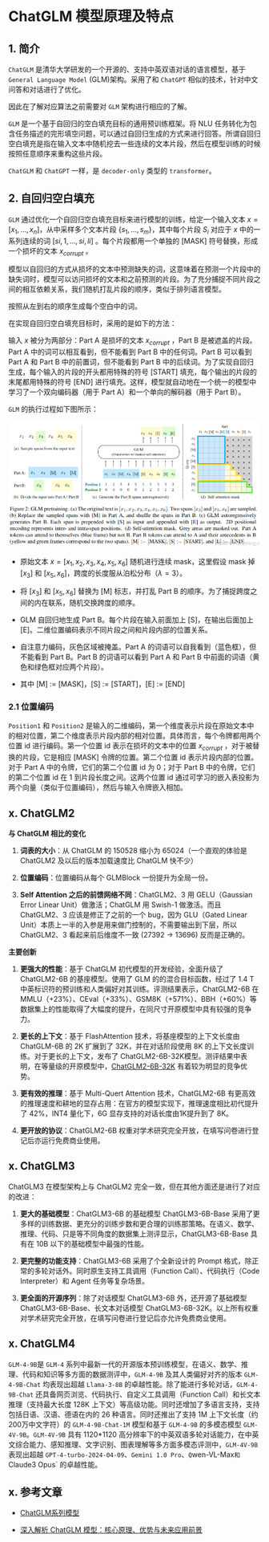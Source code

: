 # ChatGLM 模型原理及特点

## 1. 简介

`ChatGLM` 是清华大学研发的一个开源的、支持中英双语对话的语言模型，基于 `General Language Model` (GLM)架构。采用了和 `ChatGPT` 相似的技术，针对中文问答和对话进行了优化。

因此在了解对应算法之前需要对 `GLM` 架构进行相应的了解。

`GLM` 是一个基于自回归的空白填充目标的通用预训练框架。将 NLU 任务转化为包含任务描述的完形填空问题，可以通过自回归生成的方式来进行回答。所谓自回归空白填充是指在输入文本中随机挖去一些连续的文本片段，然后在模型训练的时候按照任意顺序来重构这些片段。

`ChatGLM` 和 `ChatGPT` 一样，是 `decoder-only` 类型的 `transformer`。

## 2. 自回归空白填充

`GLM` 通过优化一个自回归空白填充目标来进行模型的训练，给定一个输入文本 $x=[x_1, ..., x_n]$，从中采样多个文本片段 $\{s_1,...,s_m\}$，其中每个片段 $S_i$ 对应于 $x$ 中的一系列连续的词 $[si, 1, ..., si, li]$ 。每个片段都用一个单独的 [MASK] 符号替换，形成一个损坏的文本 $x_{corrupt}$ 。

模型以自回归的方式从损坏的文本中预测缺失的词，这意味着在预测一个片段中的缺失词时，模型可以访问损坏的文本和之前预测的片段。为了充分捕捉不同片段之间的相互依赖关系，我们随机打乱片段的顺序，类似于排列语言模型。

按照从左到右的顺序生成每个空白中的词。

在实现自回归空白填充目标时，采用的是如下的方法：

输入 $x$ 被分为两部分：Part A 是损坏的文本 $x_{corrupt}$ ，Part B 是被遮盖的片段。Part A 中的词可以相互看到，但不能看到 Part B 中的任何词。Part B 可以看到 Part A 和 Part B 中的前置词，但不能看到 Part B 中的后续词。为了实现自回归生成，每个输入的片段的开头都用特殊的符号 [START] 填充，每个输出的片段的末尾都用特殊的符号 [END] 进行填充。这样，模型就自动地在一个统一的模型中学习了一个双向编码器（用于 Part A）和一个单向的解码器（用于 Part B）。

`GLM` 的执行过程如下图所示：

![GLM 自回归空白填充演示](./images/GLM-input-and-output-sample.png)

- 原始文本 $x=[x_1, x_2, x_3, x_4, x_5, x_6]$ 随机进行连续 mask，这里假设 mask 掉 $[x_3]$ 和 $[x_5,x_6]$，跨度的长度服从泊松分布（$\lambda = 3$）。

- 将 $[x_3]$ 和 $[x_5, x_6]$ 替换为 [M] 标志，并打乱 Part B 的顺序。为了捕捉跨度之间的内在联系，随机交换跨度的顺序。

- GLM 自回归地生成 Part B。每个片段在输入前面加上 [S]，在输出后面加上 [E]。二维位置编码表示不同片段之间和片段内部的位置关系。

- 自注意力编码，灰色区域被掩盖。Part A 的词语可以自我看到（蓝色框），但不能看到 Part B。Part B 的词语可以看到 Part A 和 Part B 中前面的词语（黄色和绿色框对应两个片段）。

- 其中 [M] := [MASK]，[S] := [START]，[E] := [END]

### 2.1 位置编码

`Position1` 和 `Position2` 是输入的二维编码，第一个维度表示片段在原始文本中的相对位置，第二个维度表示片段内部的相对位置。具体而言，每个令牌都用两个位置 id 进行编码。第一个位置 id 表示在损坏的文本中的位置 $x_{corrupt}$ ，对于被替换的片段，它是相应 [MASK] 令牌的位置。第二个位置 id 表示片段内部的位置。对于 Part A 中的令牌，它们的第二个位置 id 为 0；对于 Part B 中的令牌，它们的第二个位置 id 在 1 到片段长度之间。这两个位置 id 通过可学习的嵌入表投影为两个向量（类似于位置编码），然后与输入令牌嵌入相加。

## x. ChatGLM2

**与 ChatGLM 相比的变化**

1. **词表的大小**：从 ChatGLM 的 150528 缩小为 65024（一个直观的体验是 ChatGLM2 及以后的版本加载速度比 ChatGLM 快不少）

2. **位置编码**：位置编码从每个 GLMBlock 一份提升为全局一份。

3. **Self Attention 之后的前馈网络不同**：ChatGLM2、3 用 GELU（Gaussian Error Linear Unit）做激活；ChatGLM 用 Swish-1 做激活。而且 ChatGLM2、3 应该是修正了之前的一个 bug，因为 GLU（Gated Linear Unit）本质上一半的入参是用来做门控制的，不需要输出到下层，所以 ChatGLM2、3 看起来前后维度不一致 (27392 -> 13696) 反而是正确的。

**主要创新**

1. **更强大的性能**：基于 ChatGLM 初代模型的开发经验，全面升级了 ChatGLM2-6B 的基座模型。使用了 GLM 的的混合目标函数，经过了 1.4 T中英标识符的预训练和人类偏好对其训练。评测结果表示，ChatGLM2-6B 在 MMLU（+23%）、CEval（+33%）、GSM8K（+571%）、BBH（+60%）等数据集上的性能取得了大幅度的提升，在同尺寸开原模型中具有较强的竞争力。

2. **更长的上下文**：基于 FlashAttention 技术，将基座模型的上下文长度由 ChatGLM-6B 的 2K 扩展到了 32K，并在对话阶段使用 8K 的上下文长度训练。对于更长的上下文，发布了 ChatGLM2-6B-32K模型。测评结果中表明，在等量级的开原模型中，[ChatGLM2-6B-32K](https://huggingface.co/THUDM/chatglm2-6b-32k) 有着较为明显的竞争优势。

3. **更有效的推理**：基于 Multi-Quert Attention 技术，ChatGLM2-6B 有更高效的推理速度和耕地的显存占用：在官方的模型实现下，推理速度相比初代提升了 42%，INT4 量化下，6G 显存支持的对话长度由1K提升到了 8K。

4. **更开放的协议**：ChatGLM2-6B 权重对学术研究完全开放，在填写问卷进行登记后亦运行免费商业使用。

## x. ChatGLM3

ChatGLM3 在模型架构上与 ChatGLM2 完全一致，但在其他方面还是进行了对应的改进：

1. **更大的基础模型**：ChatGLM3-6B 的基础模型 ChatGLM3-6B-Base 采用了更多样的训练数据、更充分的训练步数和更合理的训练那策略。在语义、数学、推理、代码、只是等不同角度的数据集上测评显示，ChatGLM3-6B-Base 具有在 10B 以下的基础模型中最强的性能。

2. **更完整的功能支持**：ChatGLM3-6B 采用了个全新设计的 Prompt 格式，除正常的多轮对话外。同时原生支持工具调用（Function Call）、代码执行（Code Interpreter）和 Agent 任务等复杂场景。

3. **更全面的开源序列**：除了对话模型 ChatGLM3-6B 外，还开源了基础模型 ChatGLM3-6B-Base、长文本对话模型 ChatGLM3-6B-32K。以上所有权重对学术研究完全开放，在填写问卷进行登记后亦允许免费商业使用。

## x. ChatGLM4

`GLM-4-9B`是 `GLM-4` 系列中最新一代的开源版本预训练模型，在语义、数学、推理、代码和知识等多方面的数据测评中，`GLM-4-9B` 及其人类偏好对齐的版本 `GLM-4-9B-Chat` 均表现出超越 `Llama-3-8B` 的卓越性能。除了能进行多轮对话，`GLM-4-9B-Chat` 还具备网页浏览、代码执行、自定义工具调用（Function Call）和长文本推理（支持最大长度 128K 上下文）等高级功能。同时还增加了多语言支持，支持包括日语、汉语、德语在内的 26 种语言。同时还推出了支持 1M 上下文长度（约200万中文字符）的 `GLM-4-9B-Chat-1M` 模型和基于 `GLM-4-9B` 的多模态模型 `GLM-4V-9B`。`GLM-4V-9B` 具有 1120*1120 高分辨率下的中英双语多轮对话能力，在中英文综合能力、感知推理、文字识别、图表理解等多方面多模态评测中，`GLM-4V-9B` 表现出超越 `GPT-4-turbo-2024-04-09`、`Gemini 1.0 Pro`、`Q`wen-VL-Max` 和 `Claude3 Opus` 的卓越性能。

## x. 参考文章

- [ChatGLM系列模型](https://blog.csdn.net/GuiBin1/article/details/140825385)

- [深入解析 ChatGLM 模型：核心原理、优势与未来应用前景](https://blog.csdn.net/weixin_43114209/article/details/142691956)
